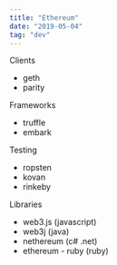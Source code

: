 ```yaml
---
title: "Ethereum"
date: "2019-05-04"
tag: "dev"
---
```


Clients
* geth
* parity

Frameworks
* truffle
* embark

Testing
* ropsten
* kovan
* rinkeby

Libraries
* web3.js (javascript)
* web3j (java)
* nethereum (c# .net)
* ethereum - ruby (ruby)